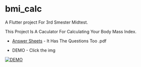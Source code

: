 # bmi_calc

A Flutter project For 3rd Smester Midtest.

This Project Is A Caculator For Calculating Your Body Mass Index.

- [Answer Sheets](https://github.com/AureliusBinus/bmi_calculator/blob/main/20241017121755_CPEN6222010_MID_RCAnswers.pdf) - It Has The Questions Too .pdf

- DEMO - Click the img

[![DEMO](https://img.youtube.com/vi/3P-rrYF_vfc/0.jpg)](https://www.youtube.com/watch?v=3P-rrYF_vfc)
